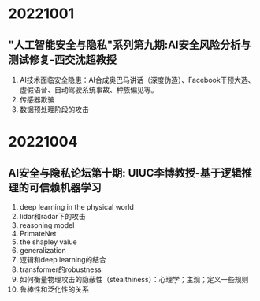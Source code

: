# 20221001
## "人工智能安全与隐私"系列第九期:AI安全风险分析与测试修复-西交沈超教授
1. AI技术面临安全隐患：AI合成奥巴马讲话（深度伪造）、Facebook干预大选、虚假语音、自动驾驶系统事故、种族偏见等。
2. 传感器欺骗
3. 数据预处理阶段的攻击
# 20221004
## AI安全与隐私论坛第十期: UIUC李博教授-基于逻辑推理的可信赖机器学习
1. deep learning in the physical world
2. lidar和radar下的攻击
3. reasoning model
4. PrimateNet
5. the shapley value
6. generalization
7. 逻辑和deep learning的结合
8. transformer的robustness
9. 如何衡量物理攻击的隐蔽性（stealthiness）：心理学；主观；定义一些规则
10. 鲁棒性和泛化性的关系